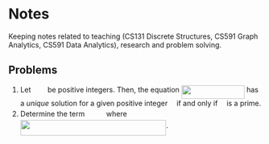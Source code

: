 # Notes

Keeping notes related to teaching (CS131 Discrete Structures, CS591 Graph Analytics, CS591 Data Analytics), research and problem solving.

## Problems 

1.  Let <img src="/tex/0acac2a2d5d05a8394e21a70a71041b4.svg?invert_in_darkmode&sanitize=true" align=middle width=25.350096749999988pt height=14.15524440000002pt/> be positive integers. Then, the equation <img src="/tex/69fa8807c3daaceb41e3e6bc9abd646b.svg?invert_in_darkmode&sanitize=true" align=middle width=125.39954789999999pt height=26.76175259999998pt/> has a *unique* solution for a given positive integer <img src="/tex/55a049b8f161ae7cfeb0197d75aff967.svg?invert_in_darkmode&sanitize=true" align=middle width=9.86687624999999pt height=14.15524440000002pt/> if and only if <img src="/tex/55a049b8f161ae7cfeb0197d75aff967.svg?invert_in_darkmode&sanitize=true" align=middle width=9.86687624999999pt height=14.15524440000002pt/> is a prime. 
2. Determine the term <img src="/tex/3ba8f41e1f34f56fade852bbedb78577.svg?invert_in_darkmode&sanitize=true" align=middle width=34.89934139999999pt height=14.15524440000002pt/> where <img src="/tex/5cb44009e7eb183c052fdbd537c939c3.svg?invert_in_darkmode&sanitize=true" align=middle width=289.59968234999997pt height=31.050231300000014pt/>. 
